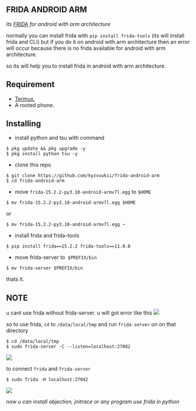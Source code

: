 ## FRIDA ANDROID ARM
*its [FRIDA](https://github.com/frida/frida) for android with arm architecture*

normally you can install frida with `pip install frida-tools` (its will install frida and CLI) but if you do it on android with arm architecture then an error will occur because there is no frida available for android with arm architecture.

so its will help you to install frida in android with arm architecture.

## Requirement
* [Termux.](https://github.com/termux/termux-app)
* A rooted phone.

## Installing

* install python and tsu with command
```
$ pkg update && pkg upgrade -y
$ pkg install python tsu -y
```
* clone this repo
```
$ git clone https://github.com/kyzsuukii/frida-android-arm
$ cd frida-android-arm
```
* move `frida-15.2.2-py3.10-android-armv7l.egg` to `$HOME`
```
$ mv frida-15.2.2-py3.10-android-armv7l.egg $HOME 
```
or
```
$ mv frida-15.2.2-py3.10-android-armv7l.egg ~
```
* install frida and frida-tools
```
$ pip install frida==15.2.2 frida-tools==11.0.0 
```
* move frida-server to` $PREFIX/bin`
```
$ mv frida-server $PREFIX/bin
```

thats it.

## NOTE
u cant use frida without frida-server. u will got error like this
![](https://raw.githubusercontent.com/kyzsuukii/frida-android-arm/master/.img/issue.jpg)

so to use frida, `cd` to `/data/local/tmp` and run `frida-server` on on that directory
```
$ cd /data/local/tmp
$ sudo frida-server -C --listen=localhost:27082
```
![](https://raw.githubusercontent.com/kyzsuukii/frida-android-arm/master/.img/frida-server.jpg)

to connect `frida` and `frida-server`
```
$ sudo frida -H localhost:27042
```
![](https://raw.githubusercontent.com/kyzsuukii/frida-android-arm/master/.img/frida.jpg)

*now u can install objection, jnitrace or any program use frida in python*